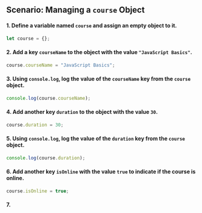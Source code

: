 ## Scenario: Managing a `course` Object

#### 1. Define a variable named `course` and assign an empty object to it.
```js
let course = {};
```

#### 2. Add a key `courseName` to the object with the value `"JavaScript Basics"`.
```js
course.courseName = "JavaScript Basics";
```

#### 3. Using `console.log`, log the value of the `courseName` key from the `course` object.
```js
console.log(course.courseName);
```

#### 4. Add another key `duration` to the object with the value `30`.
```js
course.duration = 30;
```

#### 5. Using `console.log`, log the value of the `duration` key from the `course` object.
```js
console.log(course.duration);
```

#### 6. Add another key `isOnline` with the value `true` to indicate if the course is online.
```js
course.isOnline = true;
```

#### 7.  
